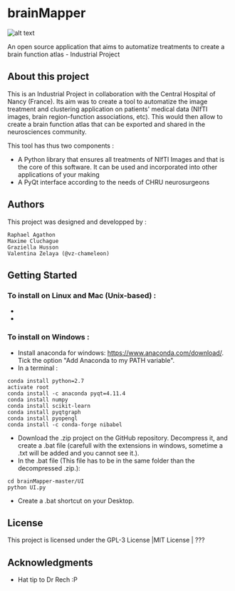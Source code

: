 # brainMapper
![alt text](https://github.com/TELECOMNancy/brainMapper/blob/master/UI/ressources/logo.png)

An open source application that aims to automatize treatments to create a brain function atlas - Industrial Project 

## About this project
This is an Industrial Project in collaboration with the Central Hospital of Nancy (France).
Its aim was to create a tool to automatize the image treatment and clustering application on patients' medical data (NIfTI images, brain region-function associations, etc). This would then allow to create a brain function atlas that can be exported and shared in the neurosciences community.

This tool has thus two components :
 - A Python library that ensures all treatments of NIfTI Images and that is the core of this software. It can be used and incorporated into other applications of your making
 - A PyQt interface according to the needs of CHRU neurosurgeons
 
## Authors
This project was designed and developped by :
```
Raphael Agathon
Maxime Cluchague
Graziella Husson
Valentina Zelaya (@vz-chameleon)
```

## Getting Started
### To install on Linux and Mac (Unix-based) :
 - 
 - 
 
### To install on Windows :
 - Install anaconda for windows: https://www.anaconda.com/download/. Tick the option "Add Anaconda to my PATH variable".
 - In a terminal :
```
conda install python=2.7
activate root
conda install -c anaconda pyqt=4.11.4
conda install numpy
conda install scikit-learn
conda install pyqtgraph
conda install pyopengl
conda install -c conda-forge nibabel
```
 - Download the .zip project on the GitHub repository. Decompress it, and create a .bat file (carefull with the extensions in windows, sometime a .txt will be added and you cannot see it.).
 - In the .bat file (This file has to be in the same folder than the decompressed .zip.):
```
cd brainMapper-master/UI
python UI.py
```
 - Create a .bat shortcut on your Desktop.
 
## License

This project is licensed under the GPL-3 License |MIT License | ???

## Acknowledgments

* Hat tip to Dr Rech :P
